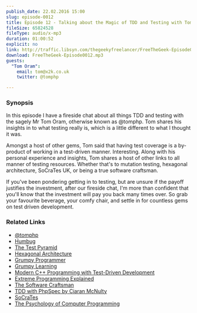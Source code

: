 ```yaml
---
publish_date: 22.02.2016 15:00
slug: episode-0012
title: Episode 12 - Talking about the Magic of TDD and Testing with Tom Oram
fileSize: 65824528
fileType: audio/x-mp3
duration: 01:00:52
explicit: no
link: http://traffic.libsyn.com/thegeekyfreelancer/FreeTheGeek-Episode0012.mp3
download: FreeTheGeek-Episode0012.mp3
guests:
  "Tom Oram":
    email: tom@x2k.co.uk
    twitter: @tomphp

---
```

### Synopsis

In this episode I have a fireside chat about all things TDD and testing with the sagely Mr Tom Oram, otherwise known as @tomphp. Tom shares his insights in to what testing really is, which is a little different to what I thought it was.

Amongst a host of other gems, Tom said that having test coverage is a by-product of working in a test-driven manner. Interesting. Along with his personal experience and insights, Tom shares a host of other links to all manner of testing resources. Whether that's to mutation testing, hexagonal architecture, SoCraTes UK, or being a true software craftsman.

If you've been pondering getting in to testing, but are unsure if the payoff justifies the investment, after our fireside chat, I'm more than confident that you'll know that the investment will pay you back many times over. So grab your favourite beverage, your comfy chair, and settle in for countless gems on test driven development.

### Related Links

- [@tomphp](https://twitter.com/@tomphp)
- [Humbug](https://github.com/padraic/humbug)
- [The Test Pyramid](http://martinfowler.com/bliki/TestPyramid.html)
- [Hexagonal Architecture](http://culttt.com/2014/12/31/hexagonal-architecture/)
- [Grumpy Programmer](https://www.littlehart.net/atthekeyboard/)
- [Grumpy Learning](https://grumpy-learning.com/)
- [Modern C++ Programming with Test-Driven Development](https://pragprog.com/book/lotdd/modern-c-programming-with-test-driven-development)
- [Extreme Programming Explained](http://www.amazon.co.uk/Extreme-Programming-Explained-Embrace-Change/dp/0321278658)
- [The Software Craftsman](http://www.amazon.co.uk/Software-Craftsman-Professionalism-Pragmatism-Robert/dp/0134052501/ref=sr_1_1?ie=UTF8&qid=1416521895&sr=8-1&keywords=the+software+craftsman)
- [TDD with PhpSpec by Ciaran McNulty](http://www.slideshare.net/CiaranMcNulty/tdd-with-phpspec)
- [SoCraTes](http://socratesuk.org/)
- [The Psychology of Computer Programming](http://www.amazon.com/The-Psychology-Computer-Programming-Anniversary/dp/0932633420)
